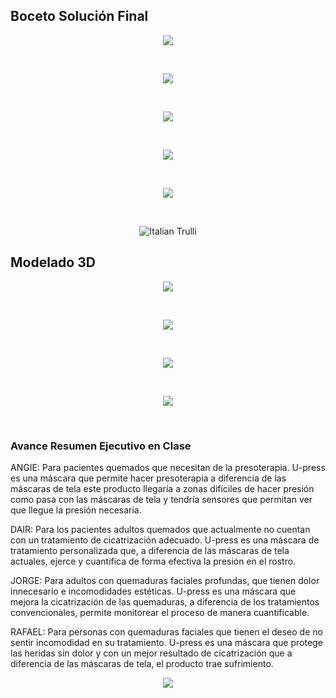 

<h2> Boceto Solución Final </h2>
<center>
  <p><img src="http://i67.tinypic.com/x2t11e.jpg"><p><br>
  <p><img src="http://i64.tinypic.com/33bmvqb.jpg"><p><br>
  <p><img src="http://i65.tinypic.com/21b3s42.jpg"><p><br>
  <p><img src="http://i68.tinypic.com/2u4hrpg.jpg"><p><br>
<p><img src="http://i63.tinypic.com/59sb4j.jpg"><p><br>
  <p><img src="http://i66.tinypic.com/hs2kk4.jpg" alt="Italian Trulli"><p>
</center>

<h2> Modelado 3D </h2>
<center>
   <p><img src="http://i67.tinypic.com/35aj714.png"><p><br>
  <p><img src="http://i63.tinypic.com/15z3x94.png"><p><br>
   <p><img src="http://i67.tinypic.com/10xv9lk.png"><p><br>
  <p><img src="http://i63.tinypic.com/mwwnph.png"><p><br>
</center>
    
<h3>Avance Resumen Ejecutivo en Clase</h3>
<p>ANGIE: Para pacientes quemados que necesitan de la presoterapia. U-press es una máscara que permite hacer presoterapia a diferencia de las máscaras de tela este producto llegaría a zonas difíciles de hacer presión como pasa con las máscaras de tela y tendría sensores que permitan ver que llegue la presión necesaria.</p>
<p>DAIR: Para los pacientes adultos quemados que actualmente no cuentan con un tratamiento de cicatrización adecuado. U-press es una máscara de tratamiento personalizada que, a diferencia de las máscaras de tela actuales, ejerce y cuantifica de forma efectiva la presión en el rostro.</p>
<p>JORGE: Para adultos con quemaduras faciales profundas, que tienen dolor innecesario e incomodidades estéticas. U-press es una máscara que mejora la cicatrización de las quemaduras, a diferencia de los tratamientos convencionales, permite monitorear el proceso de manera cuantificable.</p>
<p>RAFAEL: Para personas con quemaduras faciales que tienen el deseo de no sentir incomodidad en su tratamiento. U-press es una máscara que protege las heridas sin dolor y con un mejor resultado de cicatrización que a diferencia de las máscaras de tela, el producto trae sufrimiento.</p>
<a href="semana6.html"> <p align="center"><img src="http://i67.tinypic.com/2d9rpg.png"><p></a> 

